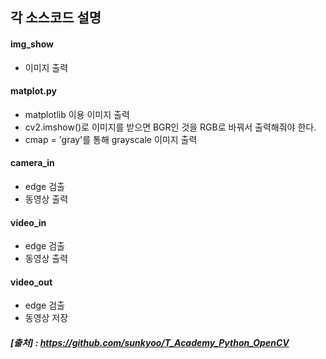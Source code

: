 ## 각 소스코드 설명

#### img_show
- 이미지 출력

#### matplot.py
- matplotlib 이용 이미지 출력
- cv2.imshow()로 이미지를 받으면 BGR인 것을 RGB로 바꿔서 출력해줘야 한다.
- cmap = 'gray'를 통해 grayscale 이미지 출력

#### camera_in
- edge 검출
- 동영상 출력

#### video_in
- edge 검출
- 동영상 출력

#### video_out
- edge 검출
- 동영상 저장




##### [출처] : https://github.com/sunkyoo/T_Academy_Python_OpenCV
